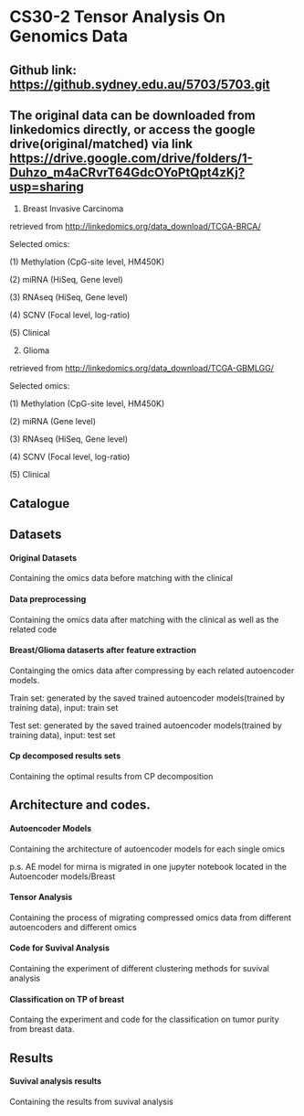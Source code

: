 # CS30-2 Tensor Analysis On Genomics Data

## Github link: https://github.sydney.edu.au/5703/5703.git

## The original data can be downloaded from linkedomics directly, or access the google drive(original/matched) via link https://drive.google.com/drive/folders/1-Duhzo_m4aCRvrT64GdcOYoPtQpt4zKj?usp=sharing


1. Breast Invasive Carcinoma

retrieved from http://linkedomics.org/data_download/TCGA-BRCA/

Selected omics:

  (1) Methylation (CpG-site level, HM450K)

  (2) miRNA (HiSeq, Gene level)

  (3) RNAseq (HiSeq, Gene level)

  (4) SCNV (Focal level, log-ratio)

  (5) Clinical

2. Glioma

retrieved from http://linkedomics.org/data_download/TCGA-GBMLGG/

Selected omics:

  (1) Methylation (CpG-site level, HM450K)

  (2) miRNA (Gene level)

  (3) RNAseq (HiSeq, Gene level)

  (4) SCNV (Focal level, log-ratio)

  (5) Clinical


## Catalogue
## Datasets

#### Original Datasets

Containing the omics data before matching with the clinical

#### Data preprocessing

Containing the omics data after matching with the clinical as well as the related code

#### Breast/Glioma dataserts after feature extraction

Containging the omics data after compressing by each related autoencoder models.

Train set: generated by the saved trained autoencoder models(trained by training data), input: train set

Test set: generated by the saved trained autoencoder models(trained by training data), input: test set

#### Cp decomposed results sets

Containing the optimal results from CP decomposition

## Architecture and codes.
#### Autoencoder Models

Containing the architecture of autoencoder models for each single omics

p.s. AE model for mirna is migrated in one jupyter notebook located in the Autoencoder models/Breast

#### Tensor Analysis

Containing the process of migrating compressed omics data from different autoencoders and different omics

#### Code for Suvival Analysis

Containing the experiment of different clustering methods for suvival analysis

#### Classification on TP of breast

Containg the experiment and code for the classification on tumor purity from breast data.

## Results

#### Suvival analysis results

Containing the results from suvival analysis




